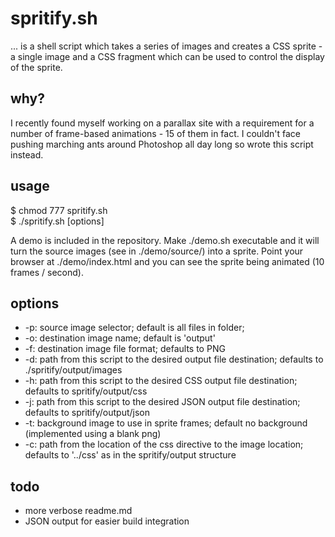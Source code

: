 # spritify.sh

... is a shell script which takes a series of images and creates a CSS sprite - a single image and a CSS fragment which can be used to control the display of the sprite.

## why?

I recently found myself working on a parallax site with a requirement for a number of frame-based animations - 15 of them in fact. I couldn't face pushing marching ants around Photoshop all day long so wrote this script instead.

## usage

$ chmod 777 spritify.sh  
$ ./spritify.sh [options]  

A demo is included in the repository. Make ./demo.sh executable and it will turn the source images (see in ./demo/source/) into a sprite. Point your browser at ./demo/index.html and you can see the sprite being animated (10 frames / second).

## options

* -p: source image selector; default is all files in folder;  
* -o: destination image name; default is 'output'  
* -f: destination image file format; defaults to PNG  
* -d: path from this script to the desired output file destination; defaults to ./spritify/output/images  
* -h: path from this script to the desired CSS output file destination; defaults to spritify/output/css  
* -j: path from this script to the desired JSON output file destination; defaults to spritify/output/json  
* -t: background image to use in sprite frames; default no background (implemented using a blank png)  
* -c: path from the location of the css directive to the image location; defaults to '../css' as in the spritify/output structure  

## todo

* more verbose readme.md  
* JSON output for easier build integration  